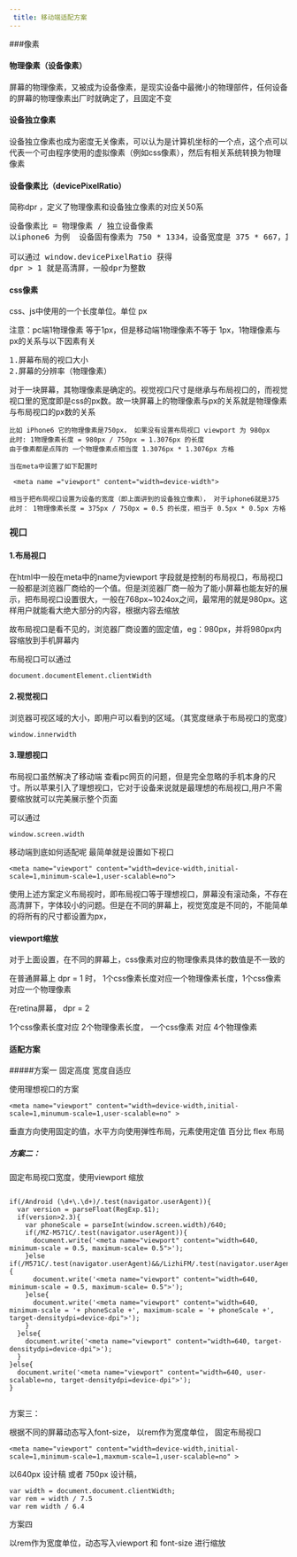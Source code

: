 ```yaml
---
 title: 移动端适配方案
---
```

###像素
#### 物理像素（设备像素）
屏幕的物理像素，又被成为设备像素，是现实设备中最微小的物理部件，任何设备的屏幕的物理像素出厂时就确定了，且固定不变
#### 设备独立像素
设备独立像素也成为密度无关像素，可以认为是计算机坐标的一个点，这个点可以代表一个可由程序使用的虚拟像素（例如css像素），然后有相关系统转换为物理像素
#### 设备像素比（devicePixelRatio）
简称dpr ，定义了物理像素和设备独立像素的对应关50系
<pre>
设备像素比 = 物理像素 / 独立设备像素
以iphone6 为例  设备固有像素为 750 * 1334，设备宽度是 375 * 667，其 dpr 就是2

可以通过 window.devicePixelRatio 获得
dpr > 1 就是高清屏，一般dpr为整数
</pre>
#### css像素
css、js中使用的一个长度单位。单位 px

注意：pc端1物理像素 等于1px，但是移动端1物理像素不等于 1px，1物理像素与 px的关系与以下因素有关
<pre>
1.屏幕布局的视口大小
2.屏幕的分辨率（物理像素）
</pre>
对于一块屏幕，其物理像素是确定的。视觉视口尺寸是继承与布局视口的，而视觉视口里的宽度即是css的px数。故一块屏幕上的物理像素与px的关系就是物理像素与布局视口的px数的关系
````
比如 iPhone6 它的物理像素是750px， 如果没有设置布局视口 viewport 为 980px
此时: 1物理像素长度 = 980px / 750px = 1.3076px 的长度
由于像素都是点阵的 一个物理像素点相当度 1.3076px * 1.3076px 方格

当在meta中设置了如下配置时

 <meta name ="viewport" content="width=device-width">
 
相当于把布局视口设置为设备的宽度（即上面讲到的设备独立像素）， 对于iphone6就是375
此时： 1物理像素长度 = 375px / 750px = 0.5 的长度，相当于 0.5px * 0.5px 方格
````

### 视口
#### 1.布局视口
 在html中一般在meta中的name为viewport 字段就是控制的布局视口，布局视口一般都是浏览器厂商给的一个值。但是浏览器厂商一般为了能小屏幕也能友好的展示，把布局视口设置很大，一般在768px~1024ox之间，最常用的就是980px。这样用户就能看大绝大部分的内容，根据内容去缩放
 
 故布局视口是看不见的，浏览器厂商设置的固定值，eg：980px，并将980px内容缩放到手机屏幕内
 
 布局视口可以通过
````
document.documentElement.clientWidth
````

#### 2.视觉视口
浏览器可视区域的大小，即用户可以看到的区域。（其宽度继承于布局视口的宽度）
````
window.innerwidth
````
#### 3.理想视口
布局视口虽然解决了移动端 查看pc网页的问题，但是完全忽略的手机本身的尺寸。所以苹果引入了理想视口，它对于设备来说就是最理想的布局视口,用户不需要缩放就可以完美展示整个页面

可以通过
````
window.screen.width 
````
移动端到底如何适配呢 最简单就是设置如下视口

````
<meta name="viewport" content="width=device-width,initial-scale=1,minimum-scale=1,user-scalable=no">
````
使用上述方案定义布局视时，即布局视口等于理想视口，屏幕没有滚动条，不存在高清屏下，字体较小的问题。但是在不同的屏幕上，视觉宽度是不同的，不能简单的将所有的尺寸都设置为px，

#### viewport缩放
对于上面设置，在不同的屏幕上，css像素对应的物理像素具体的数值是不一致的

在普通屏幕上 dpr = 1 时，
1个css像素长度对应一个物理像素长度，1个css像素对应一个物理像素

在retina屏幕， dpr = 2

1个css像素长度对应 2个物理像素长度， 一个css像素 对应 4个物理像素

#### 适配方案
#####方案一
固定高度 宽度自适应

使用理想视口的方案
````
<meta name="viewport" content="width=device-width,initial-scale=1,minumum-scale=1,user-scalable=no" >
````

垂直方向使用固定的值，水平方向使用弹性布局，元素使用定值 百分比 flex 布局

##### 方案二：

固定布局视口宽度，使用viewport 缩放

````

if(/Android (\d+\.\d+)/.test(navigator.userAgent)){
  var version = parseFloat(RegExp.$1);
  if(version>2.3){
    var phoneScale = parseInt(window.screen.width)/640;
    if(/MZ-M571C/.test(navigator.userAgent)){
      document.write('<meta name="viewport" content="width=640, minimum-scale = 0.5, maximum-scale= 0.5">');
    }else if(/M571C/.test(navigator.userAgent)&&/LizhiFM/.test(navigator.userAgent)){
      document.write('<meta name="viewport" content="width=640, minimum-scale = 0.5, maximum-scale= 0.5">');
    }else{
      document.write('<meta name="viewport" content="width=640, minimum-scale = '+ phoneScale +', maximum-scale = '+ phoneScale +', target-densitydpi=device-dpi">');
    }
  }else{
    document.write('<meta name="viewport" content="width=640, target-densitydpi=device-dpi">');
  }
}else{
  document.write('<meta name="viewport" content="width=640, user-scalable=no, target-densitydpi=device-dpi">');
}
    
````

方案三：

根据不同的屏幕动态写入font-size， 以rem作为宽度单位， 固定布局视口
````
<meta name="viewport" content="width=device-width,initial-scale=1,minimum-scale=1,maxmum-scale=1,user-scalable=no" >
````

以640px 设计稿 或者 750px 设计稿，
````
var width = document.document.clientWidth;
var rem = width / 7.5
var rem width / 6.4
````

方案四 

以rem作为宽度单位，动态写入viewport 和 font-size 进行缩放

